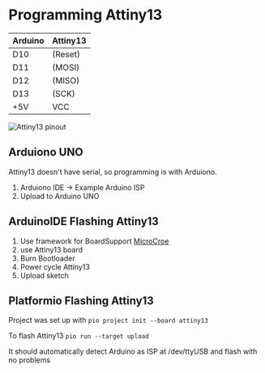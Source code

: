 # Programming Attiny13

Arduino|Attiny13
-|-
D10|(Reset)
D11|(MOSI)
D12|(MISO)
D13|(SCK)
+5V| VCC
![Attiny13 pinout](https://camo.githubusercontent.com/f53f0c04f052aab3fddf233c6236154a1ee39ea4b64efe6ff1b1fc43f77cc52c/687474703a2f2f692e696d6775722e636f6d2f4a7362677550562e6a7067)

## Arduiono UNO
Attiny13 doesn't have serial, so programming is with Arduiono.

1. Arduiono IDE -> Example Arduino ISP
2. Upload to Arduino UNO


## ArduinoIDE Flashing Attiny13

1. Use framework for BoardSupport [MicroCroe](https://github.com/MCUdude/MicroCore)
2. use Attiny13 board
3. Burn Bootloader
4. Power cycle Attiny13
5. Upload sketch

## Platformio Flashing Attiny13

Project was set up with
`pio project init --board attiny13`

To flash Attiny13
`pio run --target upload`

It should automatically detect Arduino as ISP at /dev/ttyUSB<X>
and flash with no problems
